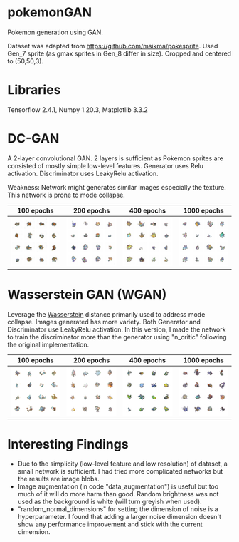 # pokemonGAN
Pokemon generation using GAN.

Dataset was adapted from https://github.com/msikma/pokesprite. Used Gen_7 sprite (as gmax sprites in Gen_8 differ in size). Cropped and centered to (50,50,3).

# Libraries
Tensorflow 2.4.1, Numpy 1.20.3, Matplotlib 3.3.2

# DC-GAN
A 2-layer convolutional GAN. 2 layers is sufficient as Pokemon sprites are consisted of mostly simple low-level features.
Generator uses Relu activation.
Discriminator uses LeakyRelu activation.

Weakness: Network might generates similar images especially the texture. This network is prone to mode collapse.

100 epochs | 200 epochs | 400 epochs | 1000 epochs 
:-------------------------:|:-------------------------:|:-------------------------:|:-------------------------:
![](https://github.com/ChuinHongYap/pokemonGAN/blob/main/results/dcgan_ep100.png) | ![](https://github.com/ChuinHongYap/pokemonGAN/blob/main/results/dcgan_ep200.png) | ![](https://github.com/ChuinHongYap/pokemonGAN/blob/main/results/dcgan_ep400.png) | ![](https://github.com/ChuinHongYap/pokemonGAN/blob/main/results/dcgan_ep1000.png)

# Wasserstein GAN (WGAN)
Leverage the [Wasserstein](https://en.wikipedia.org/wiki/Wasserstein_metric) distance primarily used to address mode collapse. Images generated has more variety.
Both Generator and Discriminator use LeakyRelu activation. In this version, I made the network to train the discriminator more than the generator using "n_critic" following the original implementation.

100 epochs | 200 epochs | 400 epochs | 1000 epochs 
:-------------------------:|:-------------------------:|:-------------------------:|:-------------------------:
![](https://github.com/ChuinHongYap/pokemonGAN/blob/main/results/wgan_ep100.png) | ![](https://github.com/ChuinHongYap/pokemonGAN/blob/main/results/wgan_ep200.png) | ![](https://github.com/ChuinHongYap/pokemonGAN/blob/main/results/wgan_ep400.png) | ![](https://github.com/ChuinHongYap/pokemonGAN/blob/main/results/wgan_ep1000.png)

# Interesting Findings
- Due to the simplicity (low-level feature and low resolution) of dataset, a small network is sufficient. I had tried more complicated networks but the results are image blobs.
- Image augmentation (in code "data_augmentation") is useful but too much of it will do more harm than good. Random brightness was not used as the background is white (will turn greyish when used).
- "random_normal_dimensions" for setting the dimension of noise is a hyperparameter. I found that adding a larger noise dimension doesn't show any performance improvement and stick with the current dimension.
